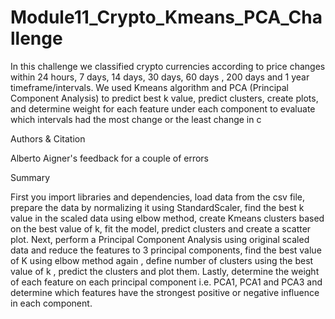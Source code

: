 # Module11_Crypto_Kmeans_PCA_Challenge

In this challenge we classified crypto currencies according to price changes within 24 hours, 7 days, 14 days, 30 days, 60 days , 200 days and 1 year timeframe/intervals. We used Kmeans algorithm and PCA (Principal Component Analysis) to predict best k value, predict clusters, create plots, and determine weight for each feature under each component to evaluate which intervals had the most change or the least change in c 

Authors & Citation

Alberto Aigner's feedback for a couple of errors

Summary

First you import libraries and dependencies, load data from the csv file, prepare the data by normalizing it using StandardScaler, find the best k value in the scaled data using elbow method, create Kmeans clusters based on the best value of k, fit the model, predict clusters and create a scatter plot. Next, perform a Principal Component Analysis using original scaled data and reduce the features to 3 principal components, find the best value of K using elbow method again , define number of clusters using the best value of k , predict the clusters and plot them. Lastly, determine the weight of each feature on each principal component i.e. PCA1, PCA1 and PCA3 and determine which features have the strongest positive or negative influence in each component.